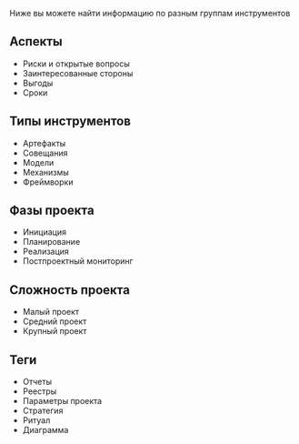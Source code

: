 
Ниже вы можете найти информацию по разным группам инструментов

## Аспекты
- Риски и открытые вопросы
- Заинтересованные стороны
- Выгоды
- Сроки

## Типы инструментов
- Артефакты
- Совещания
- Модели
- Механизмы
- Фреймворки

## Фазы проекта
- Инициация
- Планирование
- Реализация
- Постпроектный мониторинг

## Сложность проекта
- Малый проект
- Средний проект
- Крупный проект

## Теги
- Отчеты
- Реестры
- Параметры проекта
- Стратегия
- Ритуал
- Диаграмма
